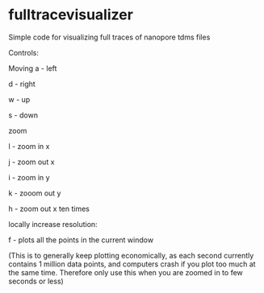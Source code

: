 # fulltracevisualizer 

Simple code for visualizing full traces of nanopore tdms files

Controls: 

Moving 
a - left

d - right 

w - up 

s - down 


zoom 

l - zoom in x 

j - zoom out x 

i - zoom in y 

k - zooom out y 

h - zoom out x ten times 


locally increase resolution: 

f - plots all the points in the current window 

(This is to generally keep plotting economically, as each second currently contains 1 million data points, and computers crash if you plot too much at the same time.
Therefore only use this when you are zoomed in to few seconds or less)

